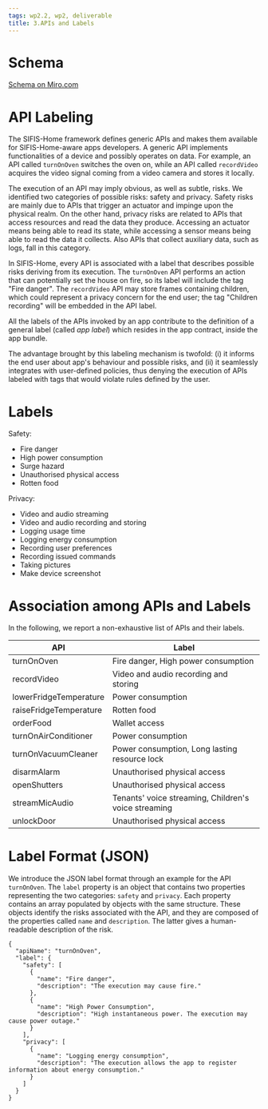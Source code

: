 ```yaml
---
tags: wp2.2, wp2, deliverable
title: 3.APIs and Labels
---
```


# Schema 

[Schema on Miro.com](https://miro.com/app/board/o9J_l_s2-0k=/)

# API Labeling

The SIFIS-Home framework defines generic APIs and makes them available for SIFIS-Home-aware apps developers.
A generic API implements functionalities of a device and possibly operates on data.
For example, an API called `turnOnOven` switches the oven on, while an API called `recordVideo` acquires the video signal coming from a video camera and stores it locally.

The execution of an API may imply obvious, as well as subtle, risks.
We identified two categories of possible risks: safety and privacy.
Safety risks are mainly due to APIs that trigger an actuator and impinge upon the physical realm.
On the other hand, privacy risks are related to APIs that access resources and read the data they produce. Accessing an actuator means being able to read its state, while accessing a sensor means being able to read the data it collects. Also APIs that collect auxiliary data, such as logs, fall in this category.

In SIFIS-Home, every API is associated with a label that describes possible risks deriving from its execution.
The `turnOnOven` API performs an action that can potentially set the house on fire, so its label will include the tag "Fire danger". The `recordVideo` API may store frames containing children, which could represent a privacy concern for the end user; the tag "Children recording" will be embedded in the API label.

All the labels of the APIs invoked by an app contribute to the definition of a general label (called *app label*) which resides in the app contract, inside the app bundle. 

The advantage brought by this labeling mechanism is twofold: (i) it informs the end user about app's behaviour and possible risks, and (ii) it seamlessly integrates with user-defined policies, thus denying the execution of APIs labeled with tags that would violate rules defined by the user. 



# Labels

Safety:
* Fire danger
* High power consumption
* Surge hazard
* Unauthorised physical access
* Rotten food
 
Privacy:
* Video and audio streaming
* Video and audio recording and storing
* Logging usage time
* Logging energy consumption
* Recording user preferences
* Recording issued commands
* Taking pictures
* Make device screenshot


# Association among APIs and Labels
In the following, we report a non-exhaustive list of APIs  and their labels.


| API                       | Label     |
| --------                  | --------  | 
| turnOnOven                | Fire danger, High power consumption   |
| recordVideo               | Video and audio recording and storing | %Tenants recording, Children recording
| lowerFridgeTemperature    | Power consumption                     |
| raiseFridgeTemperature    | Rotten food                           |
| orderFood                 | Wallet access                         | % da includere nella lista?
| turnOnAirConditioner      | Power consumption                     |
| turnOnVacuumCleaner       | Power consumption, Long lasting resource lock | % da includere nella lista?
| disarmAlarm               | Unauthorised physical access          |
| openShutters              | Unauthorised physical access          |
| streamMicAudio            | Tenants' voice streaming, Children's voice streaming | % da includere nella lista?
| unlockDoor                | Unauthorised physical access          |


# Label Format (JSON)

We introduce the JSON label format through an example for the API `turnOnOven`.
The `label` property is an object that contains two properties representing the two categories: `safety` and `privacy`.
Each property contains an array populated by objects with the same structure.
These objects identify the risks associated with the API, and they are composed of the properties called `name` and `description`. The latter gives a human-readable description of the risk.
```
{
  "apiName": "turnOnOven",
  "label": {
    "safety": [
      {
        "name": "Fire danger",
        "description": "The execution may cause fire."
      },
      {
        "name": "High Power Consumption",
        "description": "High instantaneous power. The execution may cause power outage."
      }
    ],
    "privacy": [
      {
        "name": "Logging energy consumption",
        "description": "The execution allows the app to register information about energy consumption."
      }
    ]
  }
}
```